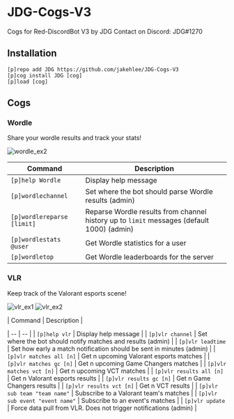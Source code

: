 # JDG-Cogs-V3
Cogs for Red-DiscordBot V3 by JDG
Contact on Discord: JDG#1270 

## Installation
```
[p]repo add JDG https://github.com/jakehlee/JDG-Cogs-V3
[p]cog install JDG [cog]
[p]load [cog]
```

## Cogs

### Wordle
Share your wordle results and track your stats!

![wordle_ex2](https://user-images.githubusercontent.com/1744665/150098234-15f95e13-9c8c-40a0-a3a8-f6d1772a86ca.PNG)

| Command | Description |
| -- | -- |
| `[p]help Wordle` |  Display help message |
| `[p]wordlechannel` | Set where the bot should parse Wordle results (admin) |
| `[p]wordlereparse [limit]` | Reparse Wordle results from channel history up to `limit` messages (default 1000) (admin)|
| `[p]wordlestats @user` | Get Wordle statistics for a user |
| `[p]wordletop` | Get Wordle leaderboards for the server |

### VLR
Keep track of the Valorant esports scene!

![vlr_ex1](https://github.com/jakehlee/JDG-Cogs-V3/assets/1744665/a885b36c-520d-4226-8810-eaa673e104fd)
![vlr_ex2](https://github.com/jakehlee/JDG-Cogs-V3/assets/1744665/5d245696-fd01-496c-8952-37d6273ecfd1)

| Command | Description |

| -- | -- |
| `[p]help vlr` | Display help message |
| `[p]vlr channel` | Set where the bot should notify matches and results (admin) |
| `[p]vlr leadtime` | Set how early a match notification should be sent in minutes (admin) |
| `[p]vlr matches all [n]` | Get n upcoming Valorant esports matches |
| `[p]vlr matches gc [n]` | Get n upcoming Game Changers matches |
| `[p]vlr matches vct [n]` | Get n upcoming VCT matches |
| `[p]vlr results all [n]` | Get n Valorant esports results |
| `[p]vlr results gc [n]` | Get n Game Changers results |
| `[p]vlr results vct [n]` | Get n VCT results |
| `[p]vlr sub team "team name"` | Subscribe to a Valorant team's matches |
| `[p]vlr sub event "event name"` | Subscribe to an event's matches |
| `[p]vlr update` | Force data pull from VLR. Does not trigger notifications (admin) |
